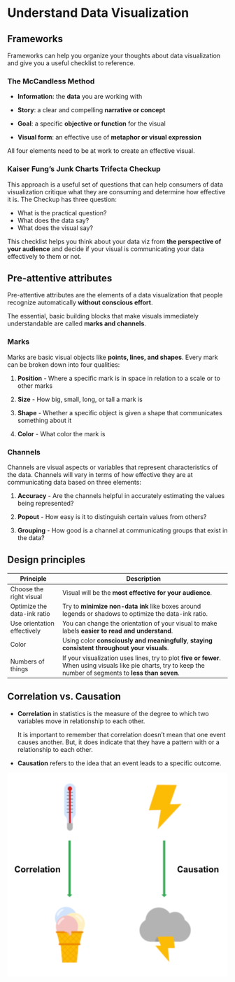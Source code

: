 # Understand Data Visualization

## Frameworks

Frameworks can help you organize your thoughts about data visualization and give you a useful checklist to reference.

### The McCandless Method

- **Information**: the **data** you are working with

- **Story**: a clear and compelling **narrative or concept**

- **Goal**: a specific **objective or function** for the visual

- **Visual form**: an effective use of **metaphor or visual expression**

All four elements need to be at work to create an effective visual.

### Kaiser Fung’s Junk Charts Trifecta Checkup

This approach is a useful set of questions that can help consumers of data visualization critique what they are consuming and determine how effective it is. The Checkup has three question:

- What is the practical question?
- What does the data say?
- What does the visual say?

This checklist helps you think about your data viz from **the perspective of your audience** and decide if your visual is communicating your data effectively to them or not.

## Pre-attentive attributes

Pre-attentive attributes are the elements of a data visualization that people recognize automatically **without conscious effort**.

The essential, basic building blocks that make visuals immediately understandable are called **marks and channels**.

### Marks

M​arks are basic visual objects like **points, lines, and shapes**. Every mark can be broken down into four qualities:

1. **Position** - Where a specific mark is in space in relation to a scale or to other marks

2. **Size** - How big, small, long, or tall a mark is

3. **Shape** - Whether a specific object is given a shape that communicates something about it

4. **Color** - What color the mark is

### Channels

C​hannels are visual aspects or variables that represent characteristics of the data. Channels will vary in terms of how effective they are at communicating data based on three elements:

1. **Accuracy** - Are the channels helpful in accurately estimating the values being represented?

2. **Popout** - How easy is it to distinguish certain values from others?

3. **Grouping** - How good is a channel at communicating groups that exist in the data?

## Design principles

| Principle                   | Description                                                                                                                                                     |
| --------------------------- | --------------------------------------------------------------------------------------------------------------------------------------------------------------- |
| Choose the right visual     | Visual will be the **most effective for your audience**.                                                                                                        |
| Optimize the data-ink ratio | Try to **minimize non-data ink** like boxes around legends or shadows to optimize the data-ink ratio.                                                           |
| Use orientation effectively | You can change the orientation of your visual to make labels **easier to read and understand**.                                                                 |
| Color                       | Using color **consciously and meaningfully**, **staying consistent throughout your visuals**.                                                                   |
| Numbers of things           | If your visualization uses lines, try to plot **five or fewer**. When using visuals like pie charts, try to keep the number of segments to **less than seven**. |

## Correlation vs. Causation

- **Correlation** in statistics is the measure of the degree to which two variables move in relationship to each other.

  It is important to remember that correlation doesn’t mean that one event causes another. But, it does indicate that they have a pattern with or a relationship to each other.

- **Causation** refers to the idea that an event leads to a specific outcome.

![correlation-causation](correlation-causation.png)
